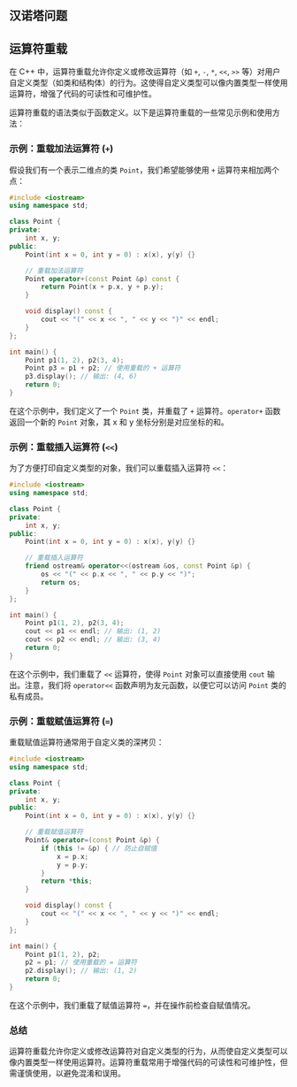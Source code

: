 

## 汉诺塔问题


## 运算符重载

在 C++ 中，运算符重载允许你定义或修改运算符（如 `+`, `-`, `*`, `<<`, `>>` 等）对用户自定义类型（如类和结构体）的行为。这使得自定义类型可以像内置类型一样使用运算符，增强了代码的可读性和可维护性。

运算符重载的语法类似于函数定义。以下是运算符重载的一些常见示例和使用方法：

### 示例：重载加法运算符 (`+`)

假设我们有一个表示二维点的类 `Point`，我们希望能够使用 `+` 运算符来相加两个点：

``` cpp
#include <iostream>
using namespace std;

class Point {
private:
    int x, y;
public:
    Point(int x = 0, int y = 0) : x(x), y(y) {}

    // 重载加法运算符
    Point operator+(const Point &p) const {
        return Point(x + p.x, y + p.y);
    }

    void display() const {
        cout << "(" << x << ", " << y << ")" << endl;
    }
};

int main() {
    Point p1(1, 2), p2(3, 4);
    Point p3 = p1 + p2; // 使用重载的 + 运算符
    p3.display(); // 输出: (4, 6)
    return 0;
}
```

在这个示例中，我们定义了一个 `Point` 类，并重载了 `+` 运算符。`operator+` 函数返回一个新的 `Point` 对象，其 x 和 y 坐标分别是对应坐标的和。

### 示例：重载插入运算符 (`<<`)

为了方便打印自定义类型的对象，我们可以重载插入运算符 `<<`：

``` cpp
#include <iostream>
using namespace std;

class Point {
private:
    int x, y;
public:
    Point(int x = 0, int y = 0) : x(x), y(y) {}

    // 重载插入运算符
    friend ostream& operator<<(ostream &os, const Point &p) {
        os << "(" << p.x << ", " << p.y << ")";
        return os;
    }
};

int main() {
    Point p1(1, 2), p2(3, 4);
    cout << p1 << endl; // 输出: (1, 2)
    cout << p2 << endl; // 输出: (3, 4)
    return 0;
}
```

在这个示例中，我们重载了 `<<` 运算符，使得 `Point` 对象可以直接使用 `cout` 输出。注意，我们将 `operator<<` 函数声明为友元函数，以便它可以访问 `Point` 类的私有成员。

### 示例：重载赋值运算符 (`=`)

重载赋值运算符通常用于自定义类的深拷贝：

``` cpp
#include <iostream>
using namespace std;

class Point {
private:
    int x, y;
public:
    Point(int x = 0, int y = 0) : x(x), y(y) {}

    // 重载赋值运算符
    Point& operator=(const Point &p) {
        if (this != &p) { // 防止自赋值
            x = p.x;
            y = p.y;
        }
        return *this;
    }

    void display() const {
        cout << "(" << x << ", " << y << ")" << endl;
    }
};

int main() {
    Point p1(1, 2), p2;
    p2 = p1; // 使用重载的 = 运算符
    p2.display(); // 输出: (1, 2)
    return 0;
}
```

在这个示例中，我们重载了赋值运算符 `=`，并在操作前检查自赋值情况。

### 总结

运算符重载允许你定义或修改运算符对自定义类型的行为，从而使自定义类型可以像内置类型一样使用运算符。运算符重载常用于增强代码的可读性和可维护性，但需谨慎使用，以避免混淆和误用。